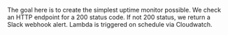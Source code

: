 The goal here is to create the simplest uptime monitor possible.
We check an HTTP endpoint for a 200 status code. If not 200 status, we return a Slack webhook alert.
Lambda is triggered on schedule via Cloudwatch.
